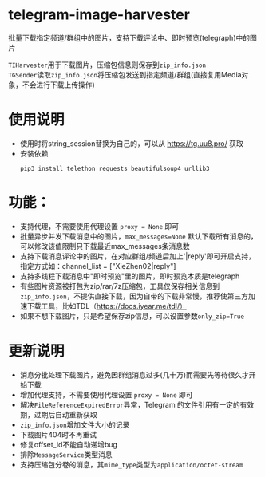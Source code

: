 # telegram-image-harvester
批量下载指定频道/群组中的图片，支持下载评论中、即时预览(telegraph)中的图片  

`TIHarvester`用于下载图片，压缩包信息则保存到`zip_info.json`  
`TGSender`读取`zip_info.json`将压缩包发送到指定频道/群组(直接复用Media对象，不会进行下载上传操作)

# 使用说明
- 使用时将string_session替换为自己的，可以从 https://tg.uu8.pro/ 获取  
- 安装依赖
  ```
  pip3 install telethon requests beautifulsoup4 urllib3
  ```
# 功能：
- 支持代理，不需要使用代理设置 `proxy = None` 即可
- 批量异步并发下载消息中的图片，`max_messages=None` 默认下载所有消息的，可以修改该值限制只下载最近max_messages条消息数
- 支持下载消息评论中的图片，在对应群组/频道后加上'|reply'即可开启支持，指定方式如：channel_list = ["XieZhen02|reply"]
- 支持多线程下载消息中"即时预览"里的图片，即时预览本质是telegraph
- 有些图片资源被打包为zip/rar/7z压缩包，工具仅保存相关信息到`zip_info.json`，不提供直接下载，因为自带的下载非常慢，推荐使第三方加速下载工具，比如TDL（https://docs.iyear.me/tdl/）
- 如果不想下载图片，只是希望保存zip信息，可以设置参数`only_zip=True`

# 更新说明
- 消息分批处理下载图片，避免因群组消息过多(几十万)而需要先等待很久才开始下载
- 增加代理支持，不需要使用代理设置 `proxy = None` 即可
- 解决`FileReferenceExpiredError`异常，Telegram 的文件引用有一定的有效期，过期后自动重新获取
- `zip_info.json`增加文件大小的记录
- 下载图片404时不再重试
- 修复offset_id不能自动递增bug
- 排除`MessageService`类型消息
- 支持压缩包分卷的消息，其`mime_type`类型为`application/octet-stream`
